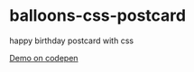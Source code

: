 # balloons-css-postcard
happy birthday postcard with css

[Demo on codepen](https://codepen.io/alicepopoff/pen/EoXwQP)
